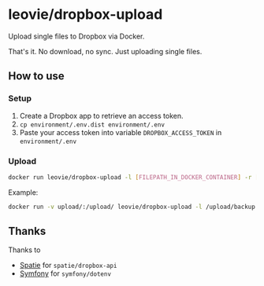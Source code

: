 # leovie/dropbox-upload

Upload single files to Dropbox via Docker.

That's it. No download, no sync. Just uploading single files.

## How to use
### Setup
1. Create a Dropbox app to retrieve an access token.
2. `cp environment/.env.dist environment/.env`
3. Paste your access token into variable `DROPBOX_ACCESS_TOKEN` in `environment/.env`

### Upload
```bash
docker run leovie/dropbox-upload -l [FILEPATH_IN_DOCKER_CONTAINER] -r [FILEPATH_IN_DROPBOX]
```

Example:
```bash
docker run -v upload/:/upload/ leovie/dropbox-upload -l /upload/backup.tar -r backup.tar
```

## Thanks
Thanks to
 - [Spatie](https://github.com/spatie) for `spatie/dropbox-api`
 - [Symfony](https://github.com/symfony/) for `symfony/dotenv`